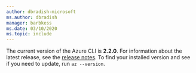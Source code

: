 ```yaml
---
author: dbradish-microsoft
ms.author: dbradish
manager: barbkess
ms.date: 03/10/2020
ms.topic: include
---
```

The current version of the Azure CLI is __2.2.0__. For information about the latest release, see the [release notes](../release-notes-azure-cli.md). To find your installed version and see if you need to update, run `az --version`.
